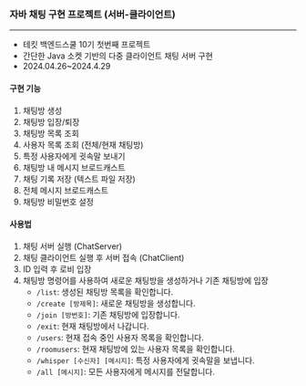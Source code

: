 ### 자바 채팅 구현 프로젝트 (서버-클라이언트)
-------

- 테킷 백엔드스쿨 10기 첫번째 프로젝트
- 간단한 Java 소켓 기반의 다중 클라이언트 채팅 서버 구현
- 2024.04.26~2024.4.29

#### 구현 기능
1. 채팅방 생성
2. 채팅방 입장/퇴장 
3. 채팅방 목록 조회
4. 사용자 목록 조회 (전체/현재 채팅방)
5. 특정 사용자에게 귓속말 보내기
6. 채팅방 내 메시지 브로드캐스트
7. 채팅 기록 저장 (텍스트 파일 저장)
8. 전체 메시지 브로드캐스트
9. 채팅방 비밀번호 설정

#### 사용법
1. 채팅 서버 실행 (ChatServer)
2. 채팅 클라이언트 실행 후 서버 접속 (ChatClient)
3. ID 입력 후 로비 입장
4. 채팅방 명령어를 사용하여 새로운 채팅방을 생성하거나 기존 채팅방에 입장
    - `/list`: 생성된 채팅방 목록을 확인합니다.
    - `/create [방제목]`: 새로운 채팅방을 생성합니다.
    - `/join [방번호]`: 기존 채팅방에 입장합니다.
    - `/exit`: 현재 채팅방에서 나갑니다.
    - `/users`: 현재 접속 중인 사용자 목록을 확인합니다.
    - `/roomusers`: 현재 채팅방에 있는 사용자 목록을 확인합니다.
    - `/whisper [수신자] [메시지]`: 특정 사용자에게 귓속말을 보냅니다.
    - `/all [메시지]`: 모든 사용자에게 메시지를 전달합니다.

